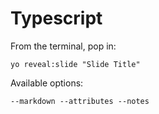 
# Typescript

From the terminal, pop in:

  ```yo reveal:slide "Slide Title"```

Available options:

 ```--markdown --attributes --notes```
